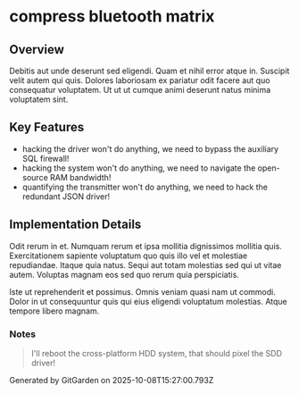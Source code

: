 # compress bluetooth matrix

## Overview
Debitis aut unde deserunt sed eligendi. Quam et nihil error atque in. Suscipit velit autem qui quis. Dolores laboriosam ex pariatur odit facere aut quo consequatur voluptatem. Ut ut ut cumque animi deserunt natus minima voluptatem sint.

## Key Features
- hacking the driver won't do anything, we need to bypass the auxiliary SQL firewall!
- hacking the system won't do anything, we need to navigate the open-source RAM bandwidth!
- quantifying the transmitter won't do anything, we need to hack the redundant JSON driver!

## Implementation Details
Odit rerum in et. Numquam rerum et ipsa mollitia dignissimos mollitia quis. Exercitationem sapiente voluptatum quo quis illo vel et molestiae repudiandae. Itaque quia natus. Sequi aut totam molestias sed qui ut vitae autem. Voluptas magnam eos sed quo rerum quia perspiciatis.
 Iste ut reprehenderit et possimus. Omnis veniam quasi nam ut commodi. Dolor in ut consequuntur quis qui eius eligendi voluptatum molestias. Atque tempore libero magnam.

### Notes
> I'll reboot the cross-platform HDD system, that should pixel the SDD driver!

Generated by GitGarden on 2025-10-08T15:27:00.793Z